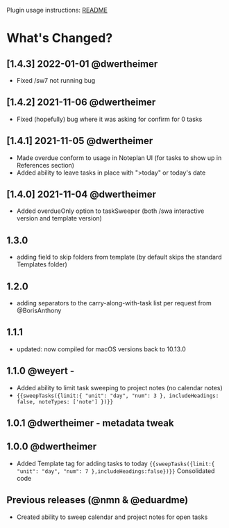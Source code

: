 Plugin usage instructions: [README](https://github.com/NotePlan/plugins/blob/main/nmn.sweep/readme.md)
# What's Changed?

## [1.4.3] 2022-01-01 @dwertheimer
- Fixed /sw7 not running bug

## [1.4.2] 2021-11-06 @dwertheimer
- Fixed (hopefully) bug where it was asking for confirm for 0 tasks

## [1.4.1] 2021-11-05 @dwertheimer
- Made overdue conform to usage in Noteplan UI (for tasks to show up in References section)
- Added ability to leave tasks in place with ">today" or today's date 

## [1.4.0] 2021-11-04 @dwertheimer
- Added overdueOnly option to taskSweeper (both /swa interactive version and template version)

## 1.3.0
- adding field to skip folders from template (by default skips the standard Templates folder)

## 1.2.0
- adding separators to the carry-along-with-task list per request from @BorisAnthony

## 1.1.1 
- updated: now compiled for macOS versions back to 10.13.0

## 1.1.0 @weyert -
- Added ability to limit task sweeping to project notes (no calendar notes)
- `{{sweepTasks({limit:{ "unit": "day", "num": 3 }, includeHeadings: false, noteTypes: ['note'] })}}`

## 1.0.1 @dwertheimer - metadata tweak

## 1.0.0 @dwertheimer
- Added Template tag for adding tasks to today `{{sweepTasks({limit:{ "unit": "day", "num": 7 },includeHeadings:false})}}`
Consolidated code

## Previous releases (@nmn & @eduardme)
- Created ability to sweep calendar and project notes for open tasks